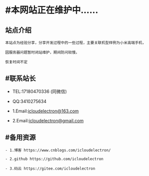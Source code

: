 # #本网站正在维护中......

## 站点介绍
```
本站点为经验分享，分享开发过程中的一些过程，主要关联机型样例为小米高端手机，

因服务器问题暂时闭站维护，期间防问较慢。

恢复时间不定
```
## #联系站长

- TEL:17180470336 (同微信)
- QQ:3410275634

- 1.Email:icloudelectron@163.com
- 2.Email:icloudelectron@gmail.com


## #备用资源
```
- 1.博客 https://www.cnblogs.com/icloudelectron/

- 2.github https://github.com/icloudelectron

- 3.码云 https://gitee.com/icloudelectron


```


